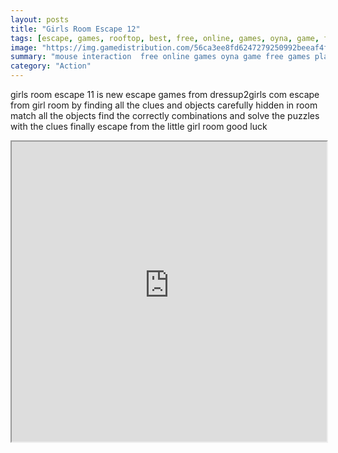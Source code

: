 ```yaml
---
layout: posts
title: "Girls Room Escape 12"
tags: [escape, games, rooftop, best, free, online, games, oyna, game, free, games, play, play, games]
image: "https://img.gamedistribution.com/56ca3ee8fd6247279250992beeaf4f3b.jpg"
summary: "mouse interaction  free online games oyna game free games play play games"
category: "Action"
---
```


girls room escape 11 is new escape games from dressup2girls com escape from girl room by finding all the clues and objects carefully hidden in room match all the objects find the correctly combinations and solve the puzzles with the clues finally escape from the little girl room good luck

<iframe width="100%" height="480px;" src="https://flash.gamedistribution.com?game=56ca3ee8fd6247279250992beeaf4f3b"></iframe>